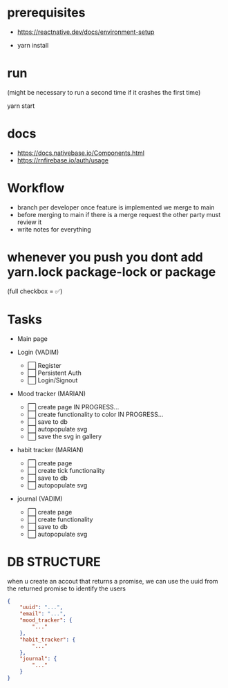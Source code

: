 # prerequisites

- https://reactnative.dev/docs/environment-setup

- yarn install

# run

(might be necessary to run a second time if it crashes the first time)

yarn start

# docs

- https://docs.nativebase.io/Components.html
- https://rnfirebase.io/auth/usage

# Workflow

- branch per developer once feature is implemented we merge to main
- before merging to main if there is a merge request the other party must review it
- write notes for everything

# whenever you push you dont add yarn.lock package-lock or package

(full checkbox = ✅)

# Tasks

- Main page
- Login (VADIM)

  - ⬜️ Register
  - ⬜️ Persistent Auth
  - ⬜️ Login/Signout

- Mood tracker (MARIAN)

  - ⬜️ create page
    IN PROGRESS...
  - ⬜️ create functionality to color
    IN PROGRESS...
  - ⬜️ save to db
  - ⬜️ autopopulate svg
  - ⬜️ save the svg in gallery

- habit tracker (MARIAN)

  - ⬜️ create page
  - ⬜️ create tick functionality
  - ⬜️ save to db
  - ⬜️ autopopulate svg

- journal (VADIM)
  - ⬜️ create page
  - ⬜️ create functionality
  - ⬜️ save to db
  - ⬜️ autopopulate svg

# DB STRUCTURE

when u create an accout that returns a promise, we can use the uuid from the returned promise to identify the users

```json
{
    "uuid": "...",
    "email": "...",
    "mood_tracker": {
        "..."
    },
    "habit_tracker": {
        "..."
    },
    "journal": {
        "..."
    }
}
```
